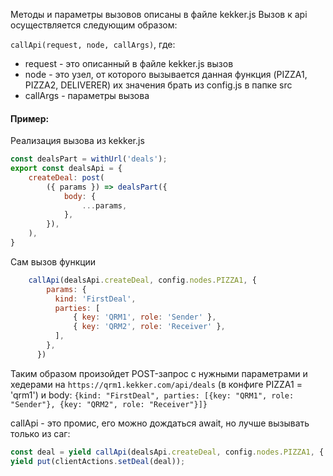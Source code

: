 Методы и параметры вызовов описаны в файле kekker.js
Вызов к api осуществляется следующим образом: 

`callApi(request, node, callArgs)`, где:
* request - это описанный в файле kekker.js вызов
* node - это узел, от которого вызывается данная функция (PIZZA1, PIZZA2, DELIVERER)
 их значения брать из config.js в папке src
* callArgs - параметры вызова

#### Пример:  
Реализация вызова из kekker.js
```js
const dealsPart = withUrl('deals');
export const dealsApi = {
    createDeal: post(
        ({ params }) => dealsPart({
            body: {
                ...params,
            },
        }),
    ),
}
```

Сам вызов функции
```js
    callApi(dealsApi.createDeal, config.nodes.PIZZA1, {
        params: {
          kind: 'FirstDeal',
          parties: [
              { key: 'QRM1', role: 'Sender' },
              { key: 'QRM2', role: 'Receiver' },
          ],
        },
      })
```

Таким образом произойдет POST-запрос с нужными параметрами и хедерами на 
`https://qrm1.kekker.com/api/deals` (в конфиге PIZZA1 = 'qrm1') и body:
`{kind: "FirstDeal", parties: [{key: "QRM1", role: "Sender"}, {key: "QRM2", role: "Receiver"}]}`


callApi - это промис, его можно дождаться await, но лучше вызывать только
из саг:

```js
const deal = yield callApi(dealsApi.createDeal, config.nodes.PIZZA1, { .... } );
yield put(clientActions.setDeal(deal));
```
